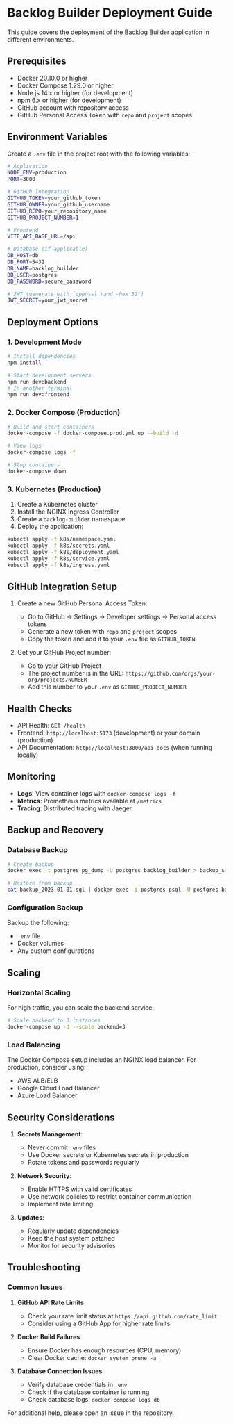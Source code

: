 # Backlog Builder Deployment Guide

This guide covers the deployment of the Backlog Builder application in different environments.

## Prerequisites

- Docker 20.10.0 or higher
- Docker Compose 1.29.0 or higher
- Node.js 14.x or higher (for development)
- npm 6.x or higher (for development)
- GitHub account with repository access
- GitHub Personal Access Token with `repo` and `project` scopes

## Environment Variables

Create a `.env` file in the project root with the following variables:

```bash
# Application
NODE_ENV=production
PORT=3000

# GitHub Integration
GITHUB_TOKEN=your_github_token
GITHUB_OWNER=your_github_username
GITHUB_REPO=your_repository_name
GITHUB_PROJECT_NUMBER=1

# Frontend
VITE_API_BASE_URL=/api

# Database (if applicable)
DB_HOST=db
DB_PORT=5432
DB_NAME=backlog_builder
DB_USER=postgres
DB_PASSWORD=secure_password

# JWT (generate with `openssl rand -hex 32`)
JWT_SECRET=your_jwt_secret
```

## Deployment Options

### 1. Development Mode

```bash
# Install dependencies
npm install

# Start development servers
npm run dev:backend
# In another terminal
npm run dev:frontend
```

### 2. Docker Compose (Production)

```bash
# Build and start containers
docker-compose -f docker-compose.prod.yml up --build -d

# View logs
docker-compose logs -f

# Stop containers
docker-compose down
```

### 3. Kubernetes (Production)

1. Create a Kubernetes cluster
2. Install the NGINX Ingress Controller
3. Create a `backlog-builder` namespace
4. Deploy the application:

```bash
kubectl apply -f k8s/namespace.yaml
kubectl apply -f k8s/secrets.yaml
kubectl apply -f k8s/deployment.yaml
kubectl apply -f k8s/service.yaml
kubectl apply -f k8s/ingress.yaml
```

## GitHub Integration Setup

1. Create a new GitHub Personal Access Token:
   - Go to GitHub → Settings → Developer settings → Personal access tokens
   - Generate a new token with `repo` and `project` scopes
   - Copy the token and add it to your `.env` file as `GITHUB_TOKEN`

2. Get your GitHub Project number:
   - Go to your GitHub Project
   - The project number is in the URL: `https://github.com/orgs/your-org/projects/NUMBER`
   - Add this number to your `.env` as `GITHUB_PROJECT_NUMBER`

## Health Checks

- API Health: `GET /health`
- Frontend: `http://localhost:5173` (development) or your domain (production)
- API Documentation: `http://localhost:3000/api-docs` (when running locally)

## Monitoring

- **Logs**: View container logs with `docker-compose logs -f`
- **Metrics**: Prometheus metrics available at `/metrics`
- **Tracing**: Distributed tracing with Jaeger

## Backup and Recovery

### Database Backup

```bash
# Create backup
docker exec -t postgres pg_dump -U postgres backlog_builder > backup_$(date +%Y-%m-%d).sql

# Restore from backup
cat backup_2023-01-01.sql | docker exec -i postgres psql -U postgres backlog_builder
```

### Configuration Backup

Backup the following:
- `.env` file
- Docker volumes
- Any custom configurations

## Scaling

### Horizontal Scaling

For high traffic, you can scale the backend service:

```bash
# Scale backend to 3 instances
docker-compose up -d --scale backend=3
```

### Load Balancing

The Docker Compose setup includes an NGINX load balancer. For production, consider using:
- AWS ALB/ELB
- Google Cloud Load Balancer
- Azure Load Balancer

## Security Considerations

1. **Secrets Management**:
   - Never commit `.env` files
   - Use Docker secrets or Kubernetes secrets in production
   - Rotate tokens and passwords regularly

2. **Network Security**:
   - Enable HTTPS with valid certificates
   - Use network policies to restrict container communication
   - Implement rate limiting

3. **Updates**:
   - Regularly update dependencies
   - Keep the host system patched
   - Monitor for security advisories

## Troubleshooting

### Common Issues

1. **GitHub API Rate Limits**
   - Check your rate limit status at `https://api.github.com/rate_limit`
   - Consider using a GitHub App for higher rate limits

2. **Docker Build Failures**
   - Ensure Docker has enough resources (CPU, memory)
   - Clear Docker cache: `docker system prune -a`

3. **Database Connection Issues**
   - Verify database credentials in `.env`
   - Check if the database container is running
   - Check database logs: `docker-compose logs db`

For additional help, please open an issue in the repository.